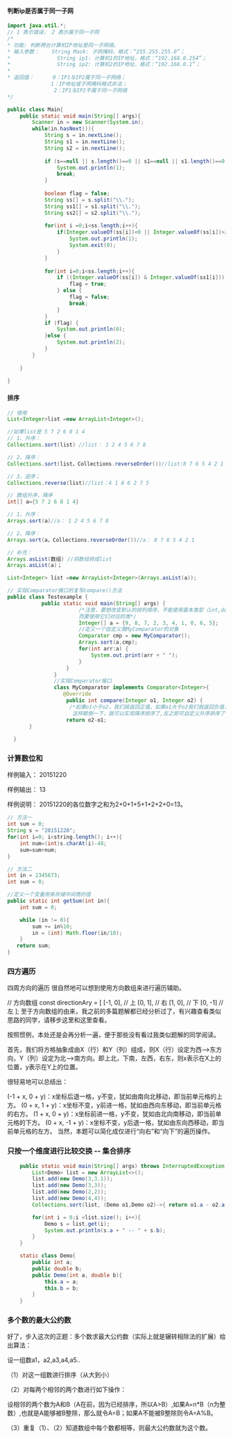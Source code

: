 

#### 判断ip是否属于同一子网

```java
import java.util.*;
// 1 表示错误， 2 表示属于同一子网
/* 
* 功能: 判断两台计算机IP地址是同一子网络。 
* 输入参数：    String Mask: 子网掩码，格式：“255.255.255.0”； 
*               String ip1: 计算机1的IP地址，格式：“192.168.0.254”；
*               String ip2: 计算机2的IP地址，格式：“192.168.0.1”；
*               
* 返回值：      0：IP1与IP2属于同一子网络；
			  1：IP地址或子网掩码格式非法；
               2：IP1与IP2不属于同一子网络
*/

public class Main{
    public static void main(String[] args){
        Scanner in = new Scanner(System.in);
        while(in.hasNext()){
            String s = in.nextLine();
            String s1 = in.nextLine();
            String s2 = in.nextLine();
            
            if (s==null || s.length()==0 || s1==null || s1.length()==0 ||s2==null || s2.length()==0) {
                System.out.println(1);
                break;
            }
            
            boolean flag = false;
            String ss[] = s.split("\\.");
            String ss1[] = s1.split("\\.");
            String ss2[] = s2.split("\\.");
            
            for(int i =0;i<ss.length;i++){
                if(Integer.valueOf(ss[i])<0 || Integer.valueOf(ss[i])>255 || Integer.valueOf(ss1[i])<0 || Integer.valueOf(ss1[i])>255 || Integer.valueOf(ss2[i])<0 || Integer.valueOf(ss2[i])>255){
                    System.out.println(1);
                    System.exit(0);
                }
            }
            
            for(int i=0;i<ss.length;i++){
                if ((Integer.valueOf(ss[i]) & Integer.valueOf(ss1[i])) == (Integer.valueOf(ss[i]) & Integer.valueOf(ss2[i]))) {
                    flag = true;
                } else {
                    flag = false;
                    break;
                }
            }
            if (flag) {
                System.out.println(0);
            }else {
                System.out.println(2);
            }
        }
         
    }
     
}
```



#### 排序

```java
// 使用
List<Integer>list =new ArrayList<Integer>();

//如果list是 5 7 2 6 8 1 4
// 1、升序：
Collections.sort(list) //list： 1 2 4 5 6 7 8

// 2、降序：
Collections.sort(list，Collections.reverseOrder())//list:8 7 6 5 4 2 1

// 3、逆序；
Collections.reverse(list)//list：4 1 8 6 2 7 5

// 数组升序，降序
int[] a={5 7 2 6 8 1 4}

// 1、升序：
Arrays.sort(a)//a： 1 2 4 5 6 7 8

// 2、降序：
Arrays.sort(a，Collections.reverseOrder())//a： 8 7 6 5 4 2 1

// 补充：
Arrays.asList(数组) //将数组转成list
Arrays.asList(a)；

List<Integer> list =new ArrayList<Integer>(Arrays.asList(a));

// 实现Comparator接口的复写compare()方法
public class Testexample {
    	   public static void main(String[] args) {
    		           /*注意，要想改变默认的排列顺序，不能使用基本类型（int,double, char）
    		           而要使用它们对应的类*/
    		           Integer[] a = {9, 8, 7, 2, 3, 4, 1, 0, 6, 5};
    		           //定义一个自定义类MyComparator的对象
    		           Comparator cmp = new MyComparator();
    		           Arrays.sort(a,cmp);
    		           for(int arr:a) {
    		               System.out.print(arr + " ");
    		           }
    		       }
    		   }
    		   //实现Comparator接口
    		   class MyComparator implements Comparator<Integer>{
    		      @Override
    		       public int compare(Integer o1, Integer o2) {
    		        /*如果o1小于o2，我们就返回正值，如果o1大于o2我们就返回负值，
    		         这样颠倒一下，就可以实现降序排序了,反之即可自定义升序排序了*/
    		       return o2-o1;    
       }
    	
  }
```



### 计算数位和

样例输入： 20151220

样例输出： 13

样例说明： 20151220的各位数字之和为2+0+1+5+1+2+2+0=13。

```java
// 方法一
int sum = 0;
String s = "20151220";
for(int i=0; i<string.length(); i++){
	int num=(int)s.charAt(i)-48;
	sum=sum+num;
}

// 方法二
int in = 2345673;
int sum = 0;

//定义一个变量用来存储中间商的值
public static int getSum(int in){
    int sum = 0;

    while (in != 0){
        sum += in%10;
        in = (int) Math.floor(in/10);
    }
   return sum;
}
```



### 四方遍历

四周方向的遍历
很自然地可以想到使用方向数组来进行遍历辅助。

// 方向数组
const directionAry = [
    [-1, 0], // 上
    [0, 1], // 右
    [1, 0], // 下
    [0, -1] // 左
];
至于方向数组的由来，我之前的多篇题解都已经分析过了，有兴趣查看类似思路的同学，请移步这里和这里查看。

按照惯例，本处还是会再分析一遍，便于那些没有看过我类似题解的同学阅读。

首先，我们将方格抽象成由X（行）和Y（列）组成，则X（行）设定为西——>东方向，Y（列）设定为北——>南方向。即上北，下南，左西，右东，则x表示在X上的位置，y表示在Y上的位置。

很轻易地可以总结出：

(-1 + x, 0 + y)：x坐标后退一格，y不变，犹如由南向北移动，即当前单元格的上方。
(0 + x, 1 + y)：x坐标不变，y前进一格，犹如由西向东移动，即当前单元格的右方。
(1 + x, 0 + y)：x坐标前进一格，y不变，犹如由北向南移动，即当前单元格的下方。
(0 + x, -1 + y)：x坐标不变，y后退一格，犹如由东向西移动，即当前单元格的左方。
当然，本题可以简化成仅进行“向右”和“向下”的遍历操作。







### 只按一个维度进行比较交换 -- 集合排序

```java
    public static void main(String[] args) throws InterruptedException {
        List<Demo> list = new ArrayList<>();
        list.add(new Demo(3,3.1));
        list.add(new Demo(3,3));
        list.add(new Demo(2,2));
        list.add(new Demo(4,4));
        Collections.sort(list, (Demo o1,Demo o2)->{ return o1.a - o2.a;});

        for(int i = 0;i <list.size(); i++){
            Demo s = list.get(i);
            System.out.println(s.a + " -- " + s.b);
        }
    }

    static class Demo{
        public int a;
        public double b;
        public Demo(int a, double b){
            this.a = a;
            this.b = b;
        }
    }
```



### 多个数的最大公约数

好了，步入这次的正题：多个数求最大公约数（实际上就是辗转相除法的扩展）给出算法：

设一组数a1，a2,a3,a4,a5..

（1）对这一组数进行排序（从大到小）

（2）对每两个相邻的两个数进行如下操作：

设相邻的两个数为A和B（A在前，因为已经排序，所以A>B）,如果A=n*B（n为整数）,也就是A能够被B整除，那么就令A=B；如果A不能被B整除则令A=A%B。

（3）重复（1）、（2）知道数组中每个数都相等，则最大公约数就为这个数。

